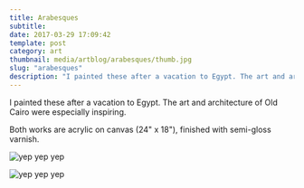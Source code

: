 ```yaml
---
title: Arabesques
subtitle:
date: 2017-03-29 17:09:42
template: post
category: art
thumbnail: media/artblog/arabesques/thumb.jpg
slug: "arabesques"
description: "I painted these after a vacation to Egypt. The art and architecture of Old Cairo were especially inspiring."
---
```


I painted these after a vacation to Egypt. The art and architecture of Old Cairo were especially inspiring.

<!-- more -->

Both works are acrylic on canvas (24" x 18"), finished with semi-gloss varnish.

![yep yep yep](/media/artblog/arabesques/RJS-001-levant-one.jpg "yep yep")

![yep yep yep](/media/artblog/arabesques/RJS-002-levant-two.jpg "yep yep")
